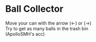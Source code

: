 # Ball Collector
Move your can with the arrow (<-) or (->)
<br>
Try to get as many balls in the trash bin
<br>
(ApolloSMH's acc)
